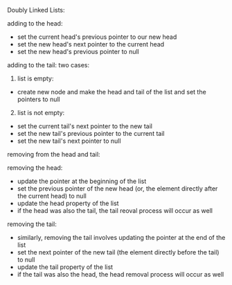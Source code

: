 Doubly Linked Lists:

adding to the head: 
- set the current head's previous pointer to our new head
- set the new head's next pointer to the current head
- set the new head's previous pointer to null

adding to the tail:
two cases:
1) list is empty:
- create new node and make the head and tail of the list and set the pointers to null
2) list is not empty:
- set the current tail's next pointer to the new tail
- set the new tail's previous pointer to the current tail 
- set the new tail's next pointer to null

removing from the head and tail:

removing the head:
- update the pointer at the beginning of the list
- set the previous pointer of the new head (or, the element directly after the current head) to null
- update the head property of the list
- if the head was also the tail, the tail reoval process will occur as well

removing the tail:
- similarly, removing the tail involves updating the pointer at the end of the list
- set the next pointer of the new tail (the element directly before the tail) to null
- update the tail property of the list
- if the tail was also the head, the head removal process will occur as well